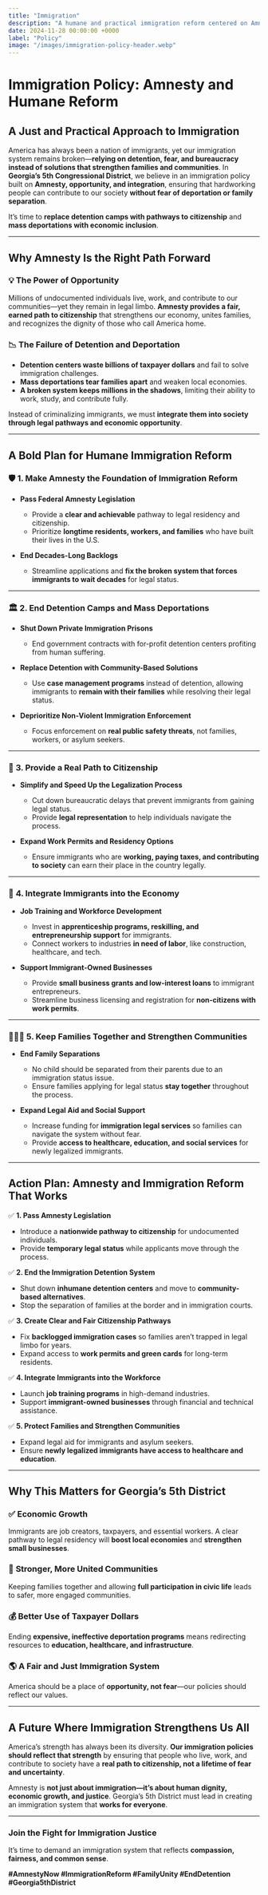 ```yaml
---
title: "Immigration"
description: "A humane and practical immigration reform centered on Amnesty, integrating immigrants, protecting families, and strengthening our communities without detention camps or mass deportations."
date: 2024-11-28 00:00:00 +0000
label: "Policy"
image: "/images/immigration-policy-header.webp"
---
```


# **Immigration Policy: Amnesty and Humane Reform**  

## **A Just and Practical Approach to Immigration**  

America has always been a nation of immigrants, yet our immigration system remains broken—**relying on detention, fear, and bureaucracy instead of solutions that strengthen families and communities**. In **Georgia’s 5th Congressional District**, we believe in an immigration policy built on **Amnesty, opportunity, and integration**, ensuring that hardworking people can contribute to our society **without fear of deportation or family separation**.  

It’s time to **replace detention camps with pathways to citizenship** and **mass deportations with economic inclusion**.  

---

## **Why Amnesty Is the Right Path Forward**  

### 💡 **The Power of Opportunity**  
Millions of undocumented individuals live, work, and contribute to our communities—yet they remain in legal limbo. **Amnesty provides a fair, earned path to citizenship** that strengthens our economy, unites families, and recognizes the dignity of those who call America home.  

### 📉 **The Failure of Detention and Deportation**  
- **Detention centers waste billions of taxpayer dollars** and fail to solve immigration challenges.  
- **Mass deportations tear families apart** and weaken local economies.  
- **A broken system keeps millions in the shadows**, limiting their ability to work, study, and contribute fully.  

Instead of criminalizing immigrants, we must **integrate them into society through legal pathways and economic opportunity**.  

---

## **A Bold Plan for Humane Immigration Reform**  

### 🛡️ **1. Make Amnesty the Foundation of Immigration Reform**  
- **Pass Federal Amnesty Legislation**  
  - Provide a **clear and achievable** pathway to legal residency and citizenship.  
  - Prioritize **longtime residents, workers, and families** who have built their lives in the U.S.  

- **End Decades-Long Backlogs**  
  - Streamline applications and **fix the broken system that forces immigrants to wait decades** for legal status.  

---

### 🏛️ **2. End Detention Camps and Mass Deportations**  
- **Shut Down Private Immigration Prisons**  
  - End government contracts with for-profit detention centers profiting from human suffering.  

- **Replace Detention with Community-Based Solutions**  
  - Use **case management programs** instead of detention, allowing immigrants to **remain with their families** while resolving their legal status.  

- **Deprioritize Non-Violent Immigration Enforcement**  
  - Focus enforcement on **real public safety threats**, not families, workers, or asylum seekers.  

---

### 🤝 **3. Provide a Real Path to Citizenship**  
- **Simplify and Speed Up the Legalization Process**  
  - Cut down bureaucratic delays that prevent immigrants from gaining legal status.  
  - Provide **legal representation** to help individuals navigate the process.  

- **Expand Work Permits and Residency Options**  
  - Ensure immigrants who are **working, paying taxes, and contributing to society** can earn their place in the country legally.  

---

### 💼 **4. Integrate Immigrants into the Economy**  
- **Job Training and Workforce Development**  
  - Invest in **apprenticeship programs, reskilling, and entrepreneurship support** for immigrants.  
  - Connect workers to industries **in need of labor**, like construction, healthcare, and tech.  

- **Support Immigrant-Owned Businesses**  
  - Provide **small business grants and low-interest loans** to immigrant entrepreneurs.  
  - Streamline business licensing and registration for **non-citizens with work permits**.  

---

### 👨‍👩‍👧 **5. Keep Families Together and Strengthen Communities**  
- **End Family Separations**  
  - No child should be separated from their parents due to an immigration status issue.  
  - Ensure families applying for legal status **stay together** throughout the process.  

- **Expand Legal Aid and Social Support**  
  - Increase funding for **immigration legal services** so families can navigate the system without fear.  
  - Provide **access to healthcare, education, and social services** for newly legalized immigrants.  

---

## **Action Plan: Amnesty and Immigration Reform That Works**  

✅ **1. Pass Amnesty Legislation**  
- Introduce a **nationwide pathway to citizenship** for undocumented individuals.  
- Provide **temporary legal status** while applicants move through the process.  

✅ **2. End the Immigration Detention System**  
- Shut down **inhumane detention centers** and move to **community-based alternatives**.  
- Stop the separation of families at the border and in immigration courts.  

✅ **3. Create Clear and Fair Citizenship Pathways**  
- Fix **backlogged immigration cases** so families aren’t trapped in legal limbo for years.  
- Expand access to **work permits and green cards** for long-term residents.  

✅ **4. Integrate Immigrants into the Workforce**  
- Launch **job training programs** in high-demand industries.  
- Support **immigrant-owned businesses** through financial and technical assistance.  

✅ **5. Protect Families and Strengthen Communities**  
- Expand legal aid for immigrants and asylum seekers.  
- Ensure **newly legalized immigrants have access to healthcare and education**.  

---

## **Why This Matters for Georgia’s 5th District**  

### ✅ **Economic Growth**  
Immigrants are job creators, taxpayers, and essential workers. A clear pathway to legal residency will **boost local economies** and **strengthen small businesses**.  

### 🤝 **Stronger, More United Communities**  
Keeping families together and allowing **full participation in civic life** leads to safer, more engaged communities.  

### 💰 **Better Use of Taxpayer Dollars**  
Ending **expensive, ineffective deportation programs** means redirecting resources to **education, healthcare, and infrastructure**.  

### 🌎 **A Fair and Just Immigration System**  
America should be a place of **opportunity, not fear**—our policies should reflect our values.  

---

## **A Future Where Immigration Strengthens Us All**  

America’s strength has always been its diversity. **Our immigration policies should reflect that strength** by ensuring that people who live, work, and contribute to society have a **real path to citizenship, not a lifetime of fear and uncertainty**.  

Amnesty is **not just about immigration—it’s about human dignity, economic growth, and justice**. Georgia’s 5th District must lead in creating an immigration system that **works for everyone**.  

---

### **Join the Fight for Immigration Justice**  

It’s time to demand an immigration system that reflects **compassion, fairness, and common sense**.  

**#AmnestyNow #ImmigrationReform #FamilyUnity #EndDetention #Georgia5thDistrict**
